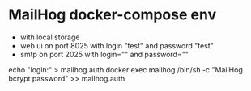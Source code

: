 # MailHog docker-compose env 
- with local storage
- web ui on port 8025 with login "test"  and password "test" 
- smtp on port 2025 with login="" and password=""

echo "login:" > mailhog.auth
 docker exec  mailhog /bin/sh -c "MailHog bcrypt password" >> mailhog.auth


